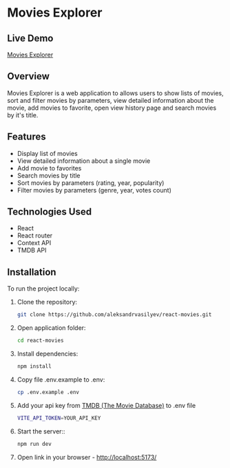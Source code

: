 # Movies Explorer

## Live Demo

[Movies Explorer](https://react-movies-oleksandr.netlify.app/)

## Overview

Movies Explorer is a web application to allows users to show lists of movies, sort and filter movies by parameters, view detailed information about the movie, add movies to favorite, open view history page and search movies by it's title.

## Features

- Display list of movies
- View detailed information about a single movie
- Add movie to favorites
- Search movies by title
- Sort movies by parameters (rating, year, popularity)
- Filter movies by parameters (genre, year, votes count)

## Technologies Used

- React
- React router
- Context API
- TMDB API

## Installation

To run the project locally:

1. Clone the repository:

   ```bash
   git clone https://github.com/aleksandrvasilyev/react-movies.git
   ```

2. Open application folder:

   ```bash
   cd react-movies
   ```

3. Install dependencies:

   ```bash
   npm install
   ```

4. Copy file .env.example to .env:

   ```bash
   cp .env.example .env
   ```

5. Add your api key from [TMDB (The Movie Database)](https://developer.themoviedb.org/docs/getting-started) to .env file

   ```bash
   VITE_API_TOKEN=YOUR_API_KEY
   ```

6. Start the server::

   ```bash
   npm run dev
   ```

7. Open link in your browser - [http://localhost:5173/](http://localhost:5173/)
